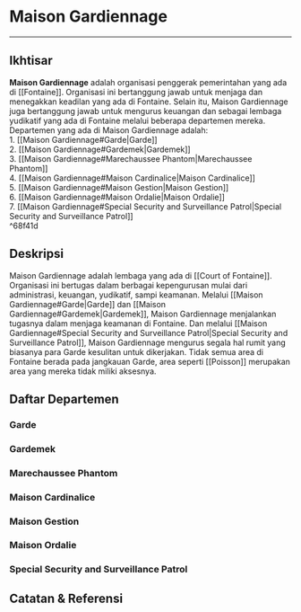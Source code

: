 
# Maison Gardiennage

---

## Ikhtisar

**Maison Gardiennage** adalah organisasi penggerak pemerintahan yang ada di [[Fontaine]]. Organisasi ini bertanggung jawab untuk menjaga dan menegakkan keadilan yang ada di Fontaine. Selain itu, Maison Gardiennage juga bertanggung jawab untuk mengurus keuangan dan sebagai lembaga yudikatif yang ada di Fontaine melalui beberapa departemen mereka.<br>
Departemen yang ada di Maison Gardiennage adalah:<br>
	1. [[Maison Gardiennage#Garde\|Garde]]<br>
	2. [[Maison Gardiennage#Gardemek\|Gardemek]]<br>
	3. [[Maison Gardiennage#Marechaussee Phantom\|Marechaussee Phantom]]<br>
	4. [[Maison Gardiennage#Maison Cardinalice\|Maison Cardinalice]]<br>
	5. [[Maison Gardiennage#Maison Gestion\|Maison Gestion]]<br>
	6.  [[Maison Gardiennage#Maison Ordalie\|Maison Ordalie]]<br>
	7. [[Maison Gardiennage#Special Security and Surveillance Patrol\|Special Security and Surveillance Patrol]]<br>^68f41d

## Deskripsi
Maison Gardiennage adalah lembaga yang ada di [[Court of Fontaine]]. Organisasi ini bertugas dalam berbagai kepengurusan mulai dari administrasi, keuangan, yudikatif, sampi keamanan. Melalui [[Maison Gardiennage#Garde\|Garde]] dan [[Maison Gardiennage#Gardemek\|Gardemek]], Maison Gardiennage menjalankan tugasnya dalam menjaga keamanan di Fontaine. Dan melalui [[Maison Gardiennage#Special Security and Surveillance Patrol\|Special Security and Surveillance Patrol]], Maison Gardiennage mengurus segala hal rumit yang biasanya para Garde kesulitan untuk dikerjakan. Tidak semua area di Fontaine berada pada jangkauan Garde, area seperti [[Poisson]] merupakan area yang mereka tidak miliki aksesnya.

## Daftar Departemen
### Garde
### Gardemek
### Marechaussee Phantom
### Maison Cardinalice
### Maison Gestion
### Maison Ordalie
### Special Security and Surveillance Patrol

## Catatan & Referensi
